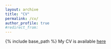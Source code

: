 ```yaml
---
layout: archive
title: "CV"
permalink: /cv/
author_profile: true
#redirect_from:
---
```


{% include base_path %}
My CV is available [here](/files/YZ_CV.pdf)
